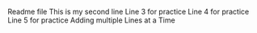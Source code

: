 Readme file
This is my second line
Line 3 for practice
Line 4 for practice 
Line 5 for practice 
Adding multiple
Lines at a 
Time